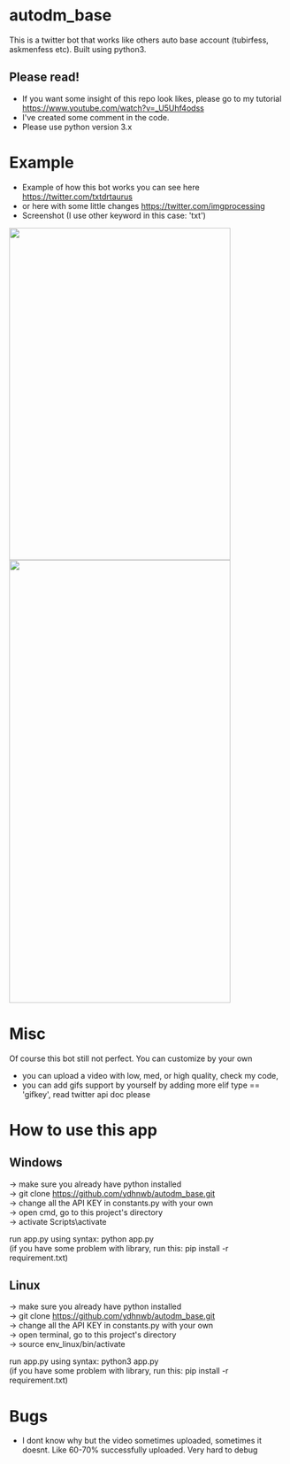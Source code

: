 # autodm_base
This is a twitter bot that works like others auto base account (tubirfess, askmenfess etc). Built using python3.

## Please read!
- If you want some insight of this repo look likes, please go to my tutorial https://www.youtube.com/watch?v=_U5Uhf4odss <br>
- I've created some comment in the code.
- Please use python version 3.x

# Example
- Example of how this bot works you can see here https://twitter.com/txtdrtaurus <br>
- or here with some little changes https://twitter.com/imgprocessing <br>
- Screenshot (I use other keyword in this case: 'txt')


<img src="https://pbs.twimg.com/media/EXwH9O7XkAIlxiD?format=jpg&name=large" width="400" height="600">
<img src="https://pbs.twimg.com/media/EXwH-VpVAAI1-54?format=jpg&name=large" width="400" height="800">



# Misc
Of course this bot still not perfect. You can customize by your own
- you can upload a video with low, med, or high quality, check my code, <br>
- you can add gifs support by yourself by adding more elif type == 'gifkey', read twitter api doc please <br>

# How to use this app
## Windows
-> make sure you already have python installed <br>
-> git clone https://github.com/ydhnwb/autodm_base.git <br>
-> change all the API KEY in constants.py with your own <br>
-> open cmd, go to this project's directory <br>
-> activate Scripts\activate <br>

run app.py using syntax: python app.py <br>
(if you have some problem with library, run this: pip install -r requirement.txt)

## Linux
-> make sure you already have python installed <br>
-> git clone https://github.com/ydhnwb/autodm_base.git <br>
-> change all the API KEY in constants.py with your own <br>
-> open terminal, go to this project's directory <br>
-> source env_linux/bin/activate <br>

run app.py using syntax: python3 app.py <br>
(if you have some problem with library, run this: pip install -r requirement.txt)

# Bugs
- I dont know why but the video sometimes uploaded, sometimes it doesnt. Like 60-70% successfully uploaded. Very hard to debug
